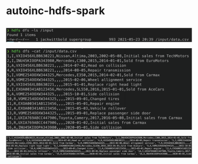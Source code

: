 # autoinc-hdfs-spark

## 

![hdfs_input_dir](/screenshots/hdfs_input_dir.png)

![hdfs_data_file](/screenshots/hdfs_data_file.png)


![raw_rdd_collect](/screenshots/raw_rdd_collect.png)
